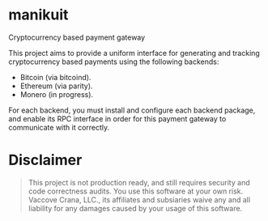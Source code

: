 # manikuit

Cryptocurrency based payment gateway

This project aims to provide a uniform interface for generating and tracking cryptocurrency based payments using
the following backends:

- Bitcoin (via bitcoind).
- Ethereum (via parity).
- Monero (in progress).

For each backend, you must install and configure each backend package, and enable its RPC interface in order for this
payment gateway to communicate with it correctly.

# Disclaimer

> This project is not production ready, and still requires security and code correctness audits. You use this
> software at your own risk. Vaccove Crana, LLC., its affiliates and subsiaries waive any and all liability for any 
> damages caused by your usage of this software.
